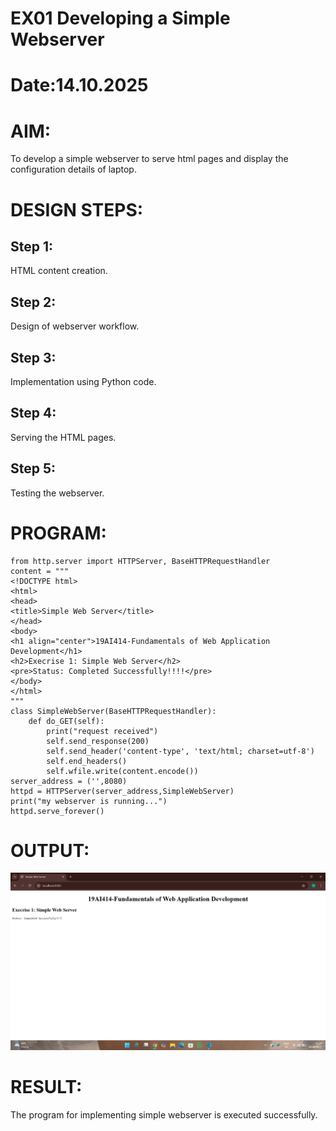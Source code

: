 # EX01 Developing a Simple Webserver

# Date:14.10.2025
# AIM:
To develop a simple webserver to serve html pages and display the configuration details of laptop.

# DESIGN STEPS:
## Step 1:
HTML content creation.

## Step 2:
Design of webserver workflow.

## Step 3:
Implementation using Python code.

## Step 4:
Serving the HTML pages.

## Step 5:
Testing the webserver.

# PROGRAM:
```
from http.server import HTTPServer, BaseHTTPRequestHandler 
content = """ 
<!DOCTYPE html> 
<html> 
<head> 
<title>Simple Web Server</title> 
</head> 
<body> 
<h1 align="center">19AI414-Fundamentals of Web Application Development</h1> 
<h2>Execrise 1: Simple Web Server</h2> 
<pre>Status: Completed Successfully!!!!</pre> 
</body> 
</html> 
""" 
class SimpleWebServer(BaseHTTPRequestHandler): 
    def do_GET(self): 
        print("request received") 
        self.send_response(200) 
        self.send_header('content-type', 'text/html; charset=utf-8')
        self.end_headers() 
        self.wfile.write(content.encode()) 
server_address = ('',8080) 
httpd = HTTPServer(server_address,SimpleWebServer) 
print("my webserver is running...") 
httpd.serve_forever()
```
# OUTPUT:
![alt text](<Screenshot 2025-10-15 112504.png>)
# RESULT:
The program for implementing simple webserver is executed successfully.
